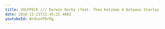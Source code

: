 ```yaml
---
title: VULFPECK /// Darwin Derby (feat. Theo Katzman & Antwaun Stanley)
date: 2018-11-21T21:45:22.488Z
youtubeId: WrdsotPDrRg
---
```

